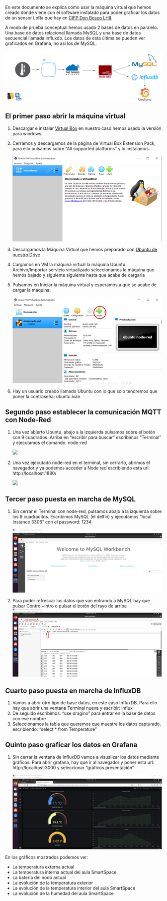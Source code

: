 En este documento se explica cómo usar la máquina virtual que hemos creado donde viene con el software instalado para poder graficar los datos de un sensor LoRa que hay en [CIFP Don Bosco LHII](https://donbosco.eus/). 

A modo de prueba conceptual hemos usado 2 bases de datos en paralelo. Una base de datos relacional llamada MySQL y una base de datos secuencial llamada influxdb. Los datos de esta última se pueden ver graficados en Grafana, no así los de MySQL.

![](./Imagenes/image001.png)

## El primer paso abrir la máquina virtual

1. Descargar e instalar [Virtual Box](https://www.virtualbox.org/wiki/Downloads) en nuestro caso hemos usado la versión para windows.

2. Cerramos y descargamos de la página de Virtual Box Extension Pack, para ello pulsamos sobre “All supported platforms” y lo instalamos. 

   ![](./Imagenes/image002.png)

3. Descargamos la Máquina Virtual que hemos preparado con [Ubuntu de nuestro Drive](https://drive.google.com/file/d/1JQhKaMk6mX4iVsSaHtvDTlkLvJG9sksW/view?usp=sharing)

4. Cargamos en VM la máquina virtual la máquina Ubuntu: Archivo/Importar servicio virtualizado seleccionamos la máquina que hemos bajado y siguiente siguiente hasta que acabe de cargarla

5. Pulsamos en Iniciar la máquina virtual y esperamos a que se acabe de cargar la máquina.

   ![](./Imagenes/image005.png)

6. Hay un usuario creado llamado Ubuntu con lo que solo tendremos que poner la contraseña: ubuntu.ivan

## Segundo paso establecer la comunicación MQTT con Node-Red

1. Una vez abierto Ubuntu, abajo a la izquierda pulsamos sobre el botón con 9 cuadrados. Arriba en “escribir para buscar” escribimos “Terminal” y ejecutamos el comando: node-red

   ![](C:\Users\I.Hernandez.ZUZ-JONHERNANDE\Documents\IOT-Aldea\Maq.Virtual\Imagenes\image007.png)

2. Una vez ejecutado node-red en el terminal, sin cerrarlo, abrimos el navegador y ya podemos acceder a Node red escribiendo esta url: http://localhost:1880/

   ![](C:\Users\I.Hernandez.ZUZ-JONHERNANDE\Documents\IOT-Aldea\Maq.Virtual\Imagenes\image009.png)

## Tercer paso puesta en marcha de MySQL

1. Sin cerrar el Terminal con node-red, pulsamos abajo a la izquierda sobre los 9 cuadraditos. Escribimos MySQL (el delfín) y ejecutamos “local Instance 3306” con el password: 1234

   ![](./Imagenes/image011.png)

2. Para poder refrescar los datos que van entrando a MySQL hay que pulsar Control+Intro o pulsar el botón del rayo de arriba
   ![](./Imagenes/image013.png)

## Cuarto paso puesta en marcha de InfluxDB

1. Vamos a abrir otro tipo de base datos, en este caso InfluxDB. Para ello hay que abrir una ventana Terminal nueva y escribir: influx
2. De seguido escribimos: “use dragino” para entrar en la base de datos con ese nombre
3. Seleccionamos la tabla que queremos que muestre los datos capturado, escribiendo: “select * from Temperature”

## Quinto paso graficar los datos en Grafana

1. Sin cerrar la ventana de InfluxDB vamos a visualizar los datos mediante gráficos. Para abrir grafana, hay que ir al navegador y poner esta url: http://localhost:3000 y seleccionar “gráficos presentación”

   ![](./Imagenes/image015.png)

En los gráficos mostrados podemos ver:

- La temperatura externa actual
- La temperatura interna actual del aula SmartSpace
- La batería del nodo actual
- La evolución de la temperatura exterior
- La evolución de la temperatura interior del aula SmartSpace
- La evolución de la humedad del aula SmartSpace
